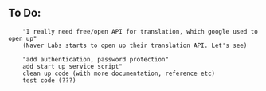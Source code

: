## To Do:
        "I really need free/open API for translation, which google used to open up"
        (Naver Labs starts to open up their translation API. Let's see)

        "add authentication, password protection"
        add start up service script"
        clean up code (with more documentation, reference etc)
        test code (???)

